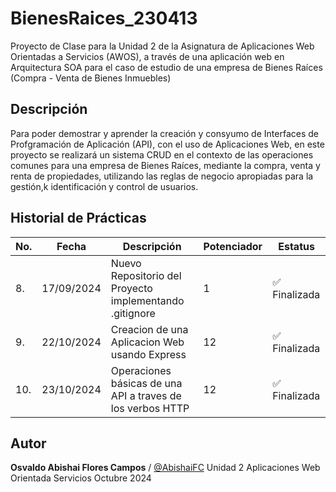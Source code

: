 # BienesRaices_230413
Proyecto de Clase para la Unidad 2 de la Asignatura de Aplicaciones Web Orientadas a Servicios (AWOS), a través de una aplicación web en Arquitectura SOA para el caso de estudio de una empresa de Bienes Raíces (Compra - Venta de Bienes Inmuebles)

## Descripción

Para poder demostrar y aprender la creación y consyumo de Interfaces de Profgramación de Aplicación (API), con el uso de Aplicaciones Web, en este proyecto se realizará un sistema CRUD en el contexto de las operaciones comunes para una empresa de Bienes Raíces, mediante la compra, venta y renta de propiedades, utilizando las reglas de negocio apropiadas para la gestión,k identificación y control de usuarios.

## Historial de Prácticas

|No. | Fecha | Descripción | Potenciador | Estatus |
|--|--|--|--|--|
|8.|17/09/2024|  Nuevo Repositorio del Proyecto implementando .gitignore|1|✅ Finalizada|
|9.|22/10/2024|Creacion de una Aplicacion Web usando Express|12|✅ Finalizada|
|10.|23/10/2024|Operaciones básicas de una API a traves de los verbos HTTP |12|✅ Finalizada|



## Autor

**Osvaldo Abishai Flores Campos** / [@AbishaiFC](https://github.com/AbishaiFC)
Unidad 2
Aplicaciones Web Orientada Servicios
Octubre 2024